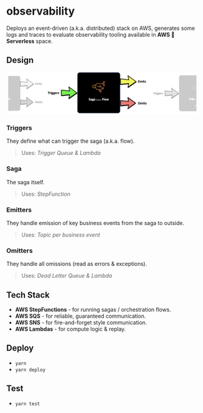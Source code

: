# observability

Deploys an event-driven (a.k.a. distributed) stack on AWS, generates some logs and traces to evaluate observability tooling available in **AWS 🤝 Serverless** space.

## Design

![Sagas](./res/flows-connected.png)

### Triggers

They define what can trigger the saga (a.k.a. flow).

> Uses: _Trigger Queue & Lambda_

### Saga

The saga itself.

> Uses: _StepFunction_

### Emitters

They handle emission of key business events from the saga to outside.

> Uses: _Topic per business event_

### Omitters

They handle all omissions (read as errors & exceptions).

> Uses: _Dead Letter Queue & Lambda_

## Tech Stack

- **AWS StepFunctions** - for running sagas / orchestration flows.
- **AWS SQS** - for reliable, guaranteed communication.
- **AWS SNS** - for fire-and-forget style communication.
- **AWS Lambdas** - for compute logic & replay.

## Deploy

- `yarn`
- `yarn deploy`

## Test

- `yarn test`
